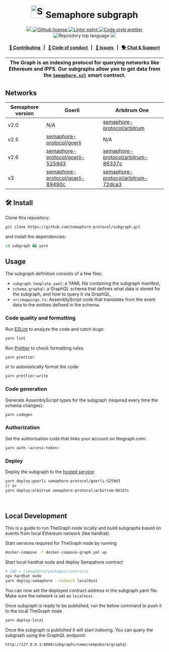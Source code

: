 <p align="center">
    <h1 align="center">
        <picture>
            <source media="(prefers-color-scheme: dark)" srcset="https://github.com/semaphore-protocol/website/blob/main/static/img/semaphore-icon-dark.svg">
            <source media="(prefers-color-scheme: light)" srcset="https://github.com/semaphore-protocol/website/blob/main/static/img/semaphore-icon.svg">
            <img width="40" alt="Semaphore icon." src="https://github.com/semaphore-protocol/website/blob/main/static/img/semaphore-icon.svg">
        </picture>
        Semaphore subgraph
    </h1>
</p>

<p align="center">
    <a href="https://github.com/semaphore-protocol" target="_blank">
        <img src="https://img.shields.io/badge/project-Semaphore-blue.svg?style=flat-square">
    </a>
    <a href="https://github.com/semaphore-protocol/subgraph/blob/main/LICENSE">
        <img alt="Github license" src="https://img.shields.io/github/license/semaphore-protocol/subgraph.svg?style=flat-square">
    </a>
    <a href="https://eslint.org/" target="_blank">
        <img alt="Linter eslint" src="https://img.shields.io/badge/linter-eslint-8080f2?style=flat-square&logo=eslint">
    </a>
    <a href="https://prettier.io/" target="_blank">
        <img alt="Code style prettier" src="https://img.shields.io/badge/code%20style-prettier-f8bc45?style=flat-square&logo=prettier">
    </a>
    <img alt="Repository top language" src="https://img.shields.io/github/languages/top/semaphore-protocol/subgraph?style=flat-square">
    <a href="https://www.gitpoap.io/gh/semaphore-protocol/subgraph" target="_blank">
        <img src="https://public-api.gitpoap.io/v1/repo/semaphore-protocol/subgraph/badge">
    </a>
</p>

<div align="center">
    <h4>
        <a href="./CONTRIBUTING.md">
            👥 Contributing
        </a>
        <span>&nbsp;&nbsp;|&nbsp;&nbsp;</span>
        <a href="./CODE_OF_CONDUCT.md">
            🤝 Code of conduct
        </a>
        <span>&nbsp;&nbsp;|&nbsp;&nbsp;</span>
        <a href="https://github.com/semaphore-protocol/subgraph/issues/new/choose">
            🔎 Issues
        </a>
        <span>&nbsp;&nbsp;|&nbsp;&nbsp;</span>
        <a href="https://discord.gg/6mSdGHnstH">
            🗣️ Chat &amp; Support
        </a>
    </h4>
</div>

| The Graph is an indexing protocol for querying networks like Ethereum and IPFS. Our subgraphs allow you to get data from the [`Semaphore.sol`](https://github.com/semaphore-protocol/semaphore/blob/main/contracts/Semaphore.sol) smart contract. |
| ------------------------------------------------------------------------------------------------------------------------------------------------------------------------------------------------------------------------------------------------- |

## Networks

| Semaphore version | Goerli                                                                                                            | Arbitrum One                                                                                                          |
| ----------------- | ----------------------------------------------------------------------------------------------------------------- | --------------------------------------------------------------------------------------------------------------------- |
| v2.0              | N/A                                                                                                               | [semaphore-protocol/arbitrum](https://thegraph.com/hosted-service/subgraph/semaphore-protocol/arbitrum)               |
| v2.5              | [semaphore-protocol/goerli](https://thegraph.com/hosted-service/subgraph/semaphore-protocol/goerli)               | N/A                                                                                                                   |
| v2.6              | [semaphore-protocol/goerli-5259d3](https://thegraph.com/hosted-service/subgraph/semaphore-protocol/goerli-5259d3) | [semaphore-protocol/arbitrum-86337c](https://thegraph.com/hosted-service/subgraph/semaphore-protocol/arbitrum-86337c) |
| v3                | [semaphore-protocol/goerli-89490c](https://thegraph.com/hosted-service/subgraph/semaphore-protocol/goerli-89490c) | [semaphore-protocol/arbitrum-72dca3](https://thegraph.com/hosted-service/subgraph/semaphore-protocol/arbitrum-72dca3) |

## 🛠 Install

Clone this repository:

```bash
git clone https://github.com/semaphore-protocol/subgraph.git
```

and install the dependencies:

```bash
cd subgraph && yarn
```

## Usage

The subgraph definition consists of a few files:

-   `subgraph.template.yaml`: a YAML file containing the subgraph manifest,
-   `schema.graphql`: a GraphQL schema that defines what data is stored for the subgraph, and how to query it via GraphQL,
-   `src/mappings.ts`: AssemblyScript code that translates from the event data to the entities defined in the schema.

### Code quality and formatting

Run [ESLint](https://eslint.org/) to analyze the code and catch bugs:

```bash
yarn lint
```

Run [Prettier](https://prettier.io/) to check formatting rules:

```bash
yarn prettier
```

or to automatically format the code:

```bash
yarn prettier:write
```

### Code generation

Generate AssemblyScript types for the subgraph (required every time the schema changes):

```bash
yarn codegen
```

### Authorization

Set the authorisation code that links your account on thegraph.com:

```bash
yarn auth <access-token>
```

### Deploy

Deploy the subgraph to the [hosted service](https://thegraph.com/docs/hostedservice/deploy-subgraph-hosted):

```bash
yarn deploy:goerli semaphore-protocol/goerli-5259d3
// or
yarn deploy:arbitrum semaphore-protocol/arbitrum-86337c
```

<br/>

## Local Development

This is a guide to run TheGraph node locally and build subgraphs based on events from local Ethereum network (like hardhat).

Start services required for TheGraph node by running

```sh
docker-compose -f docker-compose-graph.yml up
```

Start local hardhat node and deploy Sempahore contract

```sh
# CWD = /semaphore/packages/contracts
npx hardhat node
yarn deploy:semaphore --network localhost
```

You can now set the deployed contract address in the subgraph.yaml file. Make sure the network is set as `localhost`.

Once subgraph is ready to be published, run the below command to push it to the local TheGraph node

```sh
yarn deploy-local
```

Once the subgraph is published it will start indexing. You can query the subgraph using the GraphQL endpoint:

```
http://127.0.0.1:8000/subgraphs/name/sempahore/graphql
```
